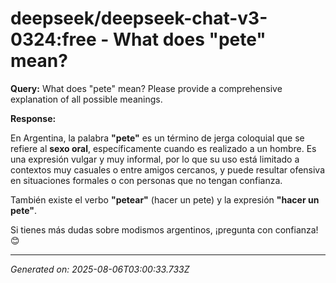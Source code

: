 # deepseek/deepseek-chat-v3-0324:free - What does "pete" mean?

**Query:** What does "pete" mean? Please provide a comprehensive explanation of all possible meanings.



**Response:**

En Argentina, la palabra **"pete"** es un término de jerga coloquial que se refiere al **sexo oral**, específicamente cuando es realizado a un hombre. Es una expresión vulgar y muy informal, por lo que su uso está limitado a contextos muy casuales o entre amigos cercanos, y puede resultar ofensiva en situaciones formales o con personas que no tengan confianza.  

También existe el verbo **"petear"** (hacer un pete) y la expresión **"hacer un pete"**.  

Si tienes más dudas sobre modismos argentinos, ¡pregunta con confianza! 😊

---
*Generated on: 2025-08-06T03:00:33.733Z*
